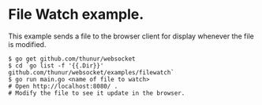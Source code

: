 # File Watch example.

This example sends a file to the browser client for display whenever the file is modified.

    $ go get github.com/thunur/websocket
    $ cd `go list -f '{{.Dir}}' github.com/thunur/websocket/examples/filewatch`
    $ go run main.go <name of file to watch>
    # Open http://localhost:8080/ .
    # Modify the file to see it update in the browser.
